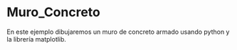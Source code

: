 # Muro_Concreto
En este ejemplo dibujaremos un muro de concreto armado usando python y la librería matplotlib.
